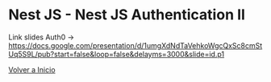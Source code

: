 # Nest JS - Nest JS Authentication II

Link slides Auth0 -> https://docs.google.com/presentation/d/1umgXdNdTaVehkoWgcQxSc8cmStUq5S9L/pub?start=false&loop=false&delayms=3000&slide=id.p1

[Volver a Inicio](../README.md)